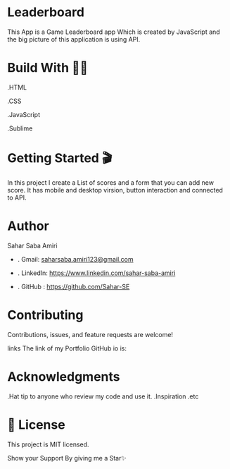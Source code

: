 # Leaderboard
This App is a Game Leaderboard app Which is created by JavaScript and the big picture of this application is using API.

# Build With 👩‍🔧
.HTML

.CSS

.JavaScript

.Sublime

# Getting Started 🎬
In this project I create a List of scores and a form that you can add new score. It has mobile and desktop virsion, button interaction and connected to API.

# Author
Sahar Saba Amiri

- . Gmail: saharsaba.amiri123@gmail.com

- . LinkedIn: https://www.linkedin.com/sahar-saba-amiri

- . GitHub : https://github.com/Sahar-SE

# Contributing
Contributions, issues, and feature requests are welcome!

links
The link of my Portfolio GitHub io is:

# Acknowledgments
.Hat tip to anyone who review my code and use it.
.Inspiration
.etc

# 📝 License
This project is MIT licensed.

Show your Support
By giving me a Star✨